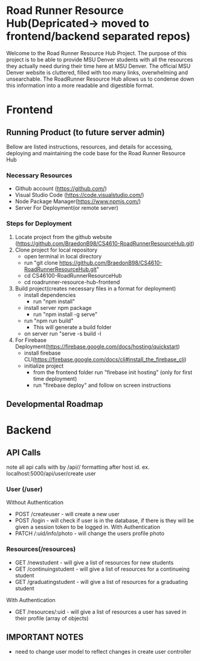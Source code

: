 # Road Runner Resource Hub(Depricated-> moved to frontend/backend separated repos)

Welcome to the Road Runner Resource Hub Project. The purpose of this project is to be able to provide MSU Denver students with all the resources they actually need during their time here at MSU Denver. The official MSU Denver website is cluttered, filled with too many links, overwhelming and unsearchable. The RoadRunner Resource Hub allows us to condense down this information into a more readable and digestible format.

# Frontend

## Running Product (to future server admin)

Bellow are listed instructions, resources, and details for accessing, deploying and maintaining the code base for the Road Runner Resource Hub

### Necessary Resources

- Github account (https://github.com/)
- Visual Studio Code (https://code.visualstudio.com/)
- Node Package Manager(https://www.npmjs.com/)
- Server For Deployment(or remote server)

### Steps for Deployment

1. Locate project from the github website (https://github.com/BraedonB98/CS4610-RoadRunnerResourceHub.git)
2. Clone project for local repository
   - open terminal in local directory
   - run "git clone https://github.com/BraedonB98/CS4610-RoadRunnerResourceHub.git"
   - cd CS46100-RoadRunnerResourceHub
   - cd roadrunner-resource-hub-frontend
3. Build project(creates necessary files in a format for deployment)
   - install dependencies
     - run "npm install"
   - install server npm package
     - run "npm install -g serve"
   - run "npm run build"
     - This will generate a build folder
   - on server run "serve -s build -l <portNumber>
4. For Firebase Deployment(https://firebase.google.com/docs/hosting/quickstart)
   - install firebase CLI(https://firebase.google.com/docs/cli#install_the_firebase_cli)
   - initialize project
     - from the frontend folder run "firebase init hosting" (only for first time deployment)
     - run "firebase deploy" and follow on screen instructions

## Developmental Roadmap


# Backend
## API Calls
note all api calls with by /api/<category>/<resourceRequested> formatting after host id. ex. localhost:5000/api/user/create user

### User (/user)
Without Authentication 
- POST /createuser  - will create a new user
- POST /login  - will check if user is in the database, if there is they will be given a session token to be logged in.
With Authentication
- PATCH /:uid/info/photo - will change the users profile photo


### Resources(/resources)
- GET /newstudent - will give a list of resources for new students
- GET /continuingstudent - will give a list of resources for a continueing student
- GET /graduatingstudent - will give a list of resources for a graduating student

With Authentication 
- GET /resources/:uid - will give a list of resources a user has saved in their profile (array of objects)


## IMPORTANT NOTES
- need to change user model to reflect changes in create user controller
